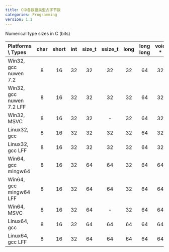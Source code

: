 ```yaml
---
title: C中各数据类型占字节数
categories: Programming
version: 1.1
---
```




Numerical type sizes in C (bits)

| Platforms  \   Types     | char | short | int  | size_t | ssize_t | long | long long | void * | off_t | float | double |
| :----------------------- | :--: | :---: | :--: | :----: | :-----: | :--: | :-------: | :----: | :---: | :---: | :----: |
| Win32, gcc nuwen 7.2     |  8   |  16   |  32  |   32   |   32    |  32  |    64     |   32   |  32   |  32   |   64   |
| Win32, gcc nuwen 7.2 LFF |  8   |  16   |  32  |   32   |   32    |  32  |    64     |   32   |  32   |  32   |   64   |
| Win32, MSVC              |  8   |  16   |  32  |   32   |    -    |  32  |    64     |   32   |  32   |  32   |   64   |
| Linux32, gcc             |  8   |  16   |  32  |   32   |   32    |  32  |    64     |   32   |  32   |  32   |   64   |
| Linux32, gcc LFF         |  8   |  16   |  32  |   32   |   32    |  32  |    64     |   32   |  64   |  32   |   64   |
| Win64, gcc mingw64       |  8   |  16   |  32  |   64   |   64    |  32  |    64     |   64   |  32   |  32   |   64   |
| Win64, gcc mingw64 LFF   |  8   |  16   |  32  |   64   |   64    |  32  |    64     |   64   |  64   |  32   |   64   |
| Win64, MSVC              |  8   |  16   |  32  |   64   |    -    |  32  |    64     |   64   |  32   |  32   |   64   |
| Linux64, gcc             |  8   |  16   |  32  |   64   |   64    |  64  |    64     |   64   |  64   |  32   |   64   |
| Linux64, gcc LFF         |  8   |  16   |  32  |   64   |   64    |  64  |    64     |   64   |  64   |  32   |   64   |

